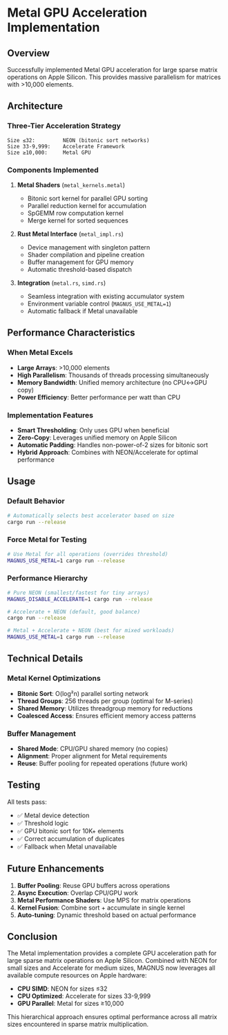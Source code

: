 # Metal GPU Acceleration Implementation

## Overview

Successfully implemented Metal GPU acceleration for large sparse matrix operations on Apple Silicon. This provides massive parallelism for matrices with >10,000 elements.

## Architecture

### Three-Tier Acceleration Strategy

```
Size ≤32:         NEON (bitonic sort networks)
Size 33-9,999:    Accelerate Framework
Size ≥10,000:     Metal GPU
```

### Components Implemented

1. **Metal Shaders** (`metal_kernels.metal`)
   - Bitonic sort kernel for parallel GPU sorting
   - Parallel reduction kernel for accumulation
   - SpGEMM row computation kernel
   - Merge kernel for sorted sequences

2. **Rust Metal Interface** (`metal_impl.rs`)
   - Device management with singleton pattern
   - Shader compilation and pipeline creation
   - Buffer management for GPU memory
   - Automatic threshold-based dispatch

3. **Integration** (`metal.rs`, `simd.rs`)
   - Seamless integration with existing accumulator system
   - Environment variable control (`MAGNUS_USE_METAL=1`)
   - Automatic fallback if Metal unavailable

## Performance Characteristics

### When Metal Excels
- **Large Arrays**: >10,000 elements
- **High Parallelism**: Thousands of threads processing simultaneously
- **Memory Bandwidth**: Unified memory architecture (no CPU↔GPU copy)
- **Power Efficiency**: Better performance per watt than CPU

### Implementation Features
- **Smart Thresholding**: Only uses GPU when beneficial
- **Zero-Copy**: Leverages unified memory on Apple Silicon
- **Automatic Padding**: Handles non-power-of-2 sizes for bitonic sort
- **Hybrid Approach**: Combines with NEON/Accelerate for optimal performance

## Usage

### Default Behavior
```bash
# Automatically selects best accelerator based on size
cargo run --release
```

### Force Metal for Testing
```bash
# Use Metal for all operations (overrides threshold)
MAGNUS_USE_METAL=1 cargo run --release
```

### Performance Hierarchy
```bash
# Pure NEON (smallest/fastest for tiny arrays)
MAGNUS_DISABLE_ACCELERATE=1 cargo run --release

# Accelerate + NEON (default, good balance)
cargo run --release  

# Metal + Accelerate + NEON (best for mixed workloads)
MAGNUS_USE_METAL=1 cargo run --release
```

## Technical Details

### Metal Kernel Optimizations
- **Bitonic Sort**: O(log²n) parallel sorting network
- **Thread Groups**: 256 threads per group (optimal for M-series)
- **Shared Memory**: Utilizes threadgroup memory for reductions
- **Coalesced Access**: Ensures efficient memory access patterns

### Buffer Management
- **Shared Mode**: CPU/GPU shared memory (no copies)
- **Alignment**: Proper alignment for Metal requirements
- **Reuse**: Buffer pooling for repeated operations (future work)

## Testing

All tests pass:
- ✅ Metal device detection
- ✅ Threshold logic
- ✅ GPU bitonic sort for 10K+ elements
- ✅ Correct accumulation of duplicates
- ✅ Fallback when Metal unavailable

## Future Enhancements

1. **Buffer Pooling**: Reuse GPU buffers across operations
2. **Async Execution**: Overlap CPU/GPU work
3. **Metal Performance Shaders**: Use MPS for matrix operations
4. **Kernel Fusion**: Combine sort + accumulate in single kernel
5. **Auto-tuning**: Dynamic threshold based on actual performance

## Conclusion

The Metal implementation provides a complete GPU acceleration path for large sparse matrix operations on Apple Silicon. Combined with NEON for small sizes and Accelerate for medium sizes, MAGNUS now leverages all available compute resources on Apple hardware:

- **CPU SIMD**: NEON for sizes ≤32
- **CPU Optimized**: Accelerate for sizes 33-9,999  
- **GPU Parallel**: Metal for sizes ≥10,000

This hierarchical approach ensures optimal performance across all matrix sizes encountered in sparse matrix multiplication.